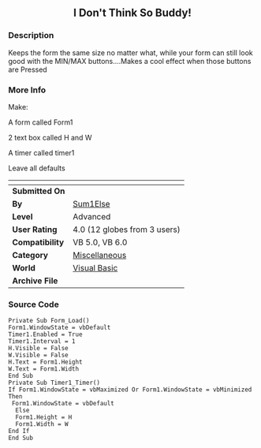 ﻿<div align="center">

## I Don't Think So Buddy\!


</div>

### Description

Keeps the form the same size no matter what, while your form can still look good with the MIN/MAX buttons....Makes a cool effect when those buttons are Pressed
 
### More Info
 
Make:

A form called         Form1

2 text box called    H  and  W

A timer called        timer1

Leave all defaults


<span>             |<span>
---                |---
**Submitted On**   |
**By**             |[Sum1Else](https://github.com/Planet-Source-Code/PSCIndex/blob/master/ByAuthor/sum1else.md)
**Level**          |Advanced
**User Rating**    |4.0 (12 globes from 3 users)
**Compatibility**  |VB 5\.0, VB 6\.0
**Category**       |[Miscellaneous](https://github.com/Planet-Source-Code/PSCIndex/blob/master/ByCategory/miscellaneous__1-1.md)
**World**          |[Visual Basic](https://github.com/Planet-Source-Code/PSCIndex/blob/master/ByWorld/visual-basic.md)
**Archive File**   |[](https://github.com/Planet-Source-Code/sum1else-i-don-t-think-so-buddy__1-7402/archive/master.zip)





### Source Code

```
Private Sub Form_Load()
Form1.WindowState = vbDefault
Timer1.Enabled = True
Timer1.Interval = 1
H.Visible = False
W.Visible = False
H.Text = Form1.Height
W.Text = Form1.Width
End Sub
Private Sub Timer1_Timer()
If Form1.WindowState = vbMaximized Or Form1.WindowState = vbMinimized Then
 Form1.WindowState = vbDefault
  Else
  Form1.Height = H
  Form1.Width = W
End If
End Sub
```

